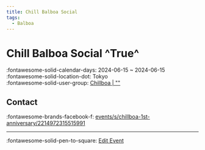 ```yaml
---
title: Chill Balboa Social
tags:
  - Balboa
---
```


# Chill Balboa Social ^True^

:fontawesome-solid-calendar-days: 2024-06-15 ~ 2024-06-15  
:fontawesome-solid-location-dot: Tokyo  
:fontawesome-solid-user-group: [Chillboa | ""](https://swing.kids/ja_JP/chillboa)  


## Contact

:fontawesome-brands-facebook-f: [events/s/chillboa-1st-anniversary/2214972315515991](https://www.facebook.com/events/s/chillboa-1st-anniversary/2214972315515991)  

---

:fontawesome-solid-pen-to-square: [Edit Event](https://github.com/swingdance/events/issues/new?assignees=&labels=update+event&projects=&template=03-update_entity.yml&title=Update%20Event%3A%20ja_JP%20%E2%80%A2%20Chill%20Balboa%20Social&region=ja_JP&year=2024&id=chill-balboa-social&name=Chill%20Balboa%20Social&org_id=chillboa)
